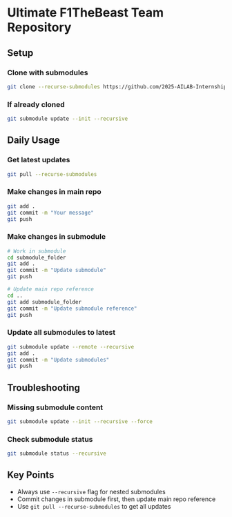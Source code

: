 # Ultimate F1TheBeast Team Repository

## Setup

### Clone with submodules
```bash
git clone --recurse-submodules https://github.com/2025-AILAB-Internship-F1TheBeast/ultimate_f1thebeast_ws.git
```

### If already cloned
```bash
git submodule update --init --recursive
```

## Daily Usage

### Get latest updates
```bash
git pull --recurse-submodules
```

### Make changes in main repo
```bash
git add .
git commit -m "Your message"
git push
```

### Make changes in submodule
```bash
# Work in submodule
cd submodule_folder
git add .
git commit -m "Update submodule"
git push

# Update main repo reference
cd ..
git add submodule_folder
git commit -m "Update submodule reference"
git push
```

### Update all submodules to latest
```bash
git submodule update --remote --recursive
git add .
git commit -m "Update submodules"
git push
```

## Troubleshooting

### Missing submodule content
```bash
git submodule update --init --recursive --force
```

### Check submodule status
```bash
git submodule status --recursive
```

## Key Points
- Always use `--recursive` flag for nested submodules
- Commit changes in submodule first, then update main repo reference
- Use `git pull --recurse-submodules` to get all updates
